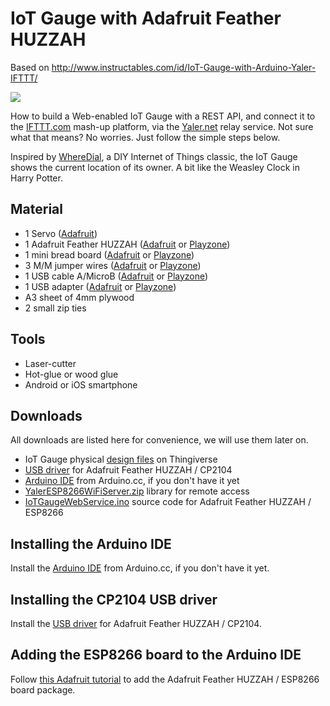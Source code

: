 # IoT Gauge with Adafruit Feather HUZZAH

Based on http://www.instructables.com/id/IoT-Gauge-with-Arduino-Yaler-IFTTT/

<img src="http://cdn.instructables.com/FMO/J4IT/ICEMXRME/FMOJ4ITICEMXRME.MEDIUM.jpg"/>

How to build a Web-enabled IoT Gauge with a REST API, and connect it to the [IFTTT.com](https://ifttt.com/) mash-up platform, via the [Yaler.net](https://yaler.net/) relay service. Not sure what that means? No worries. Just follow the simple steps below.

Inspired by [WhereDial](http://blog.mapme.at/wheredial/), a DIY Internet of Things classic, the IoT Gauge shows the current location of its owner. A bit like the Weasley Clock in Harry Potter.

## Material

* 1 Servo ([Adafruit](https://www.adafruit.com/products/155))
* 1 Adafruit Feather HUZZAH ([Adafruit](https://www.adafruit.com/products/2821) or [Playzone](http://www.play-zone.ch/de/adafruit-feather-huzzah-with-esp8266-wifi.html))
* 1 mini bread board ([Adafruit](https://www.adafruit.com/products/65) or [Playzone](http://www.play-zone.ch/de/elektronik-kit-zubehoer/breadboards/lochraster-steckplatine-breadboard-170.html))
* 3 M/M jumper wires ([Adafruit](https://www.adafruit.com/products/1956) or [Playzone](http://www.play-zone.ch/de/jumperkabel-10-stk-m-m-verbindungskabel-10cm.html))
* 1 USB cable A/MicroB ([Adafruit](https://www.adafruit.com/products/592) or [Playzone](http://www.play-zone.ch/de/hispeed-usb-kabel-2-0-a-micro-5-pin-150cm-schwarz.html))
* 1 USB adapter ([Adafruit](https://www.adafruit.com/products/501) or [Playzone](http://www.play-zone.ch/de/netzteil-ac-dc-adapter-5v-dc-1000ma-usb.html))
* A3 sheet of 4mm plywood
* 2 small zip ties

## Tools

* Laser-cutter
* Hot-glue or wood glue
* Android or iOS smartphone

## Downloads

All downloads are listed here for convenience, we will use them later on.

* IoT Gauge physical [design files](https://www.thingiverse.com/thing:453788/#files) on Thingiverse
* [USB driver](https://www.silabs.com/products/mcu/pages/usbtouartbridgevcpdrivers.aspx) for Adafruit Feather HUZZAH / CP2104
* [Arduino IDE](https://www.arduino.cc/en/Main/Software) from Arduino.cc, if you don't have it yet
* [YalerESP8266WiFiServer.zip](https://bitbucket.org/yaler/yalercontrib/downloads/YalerESP8266WiFiServer.zip) library for remote access
* [IoTGaugeWebService.ino](https://bitbucket.org/tamberg/iotworkshop/raw/tip/ESP8266/IoTGaugeWebService/IoTGaugeWebService.ino) source code for Adafruit Feather HUZZAH / ESP8266

## Installing the Arduino IDE
Install the [Arduino IDE](https://www.arduino.cc/en/Main/Software) from Arduino.cc, if you don't have it yet.

## Installing the CP2104 USB driver
Install the [USB driver](https://www.silabs.com/products/mcu/pages/usbtouartbridgevcpdrivers.aspx) for Adafruit Feather HUZZAH / CP2104.

## Adding the ESP8266 board to the Arduino IDE
Follow [this Adafruit tutorial](https://learn.adafruit.com/adafruit-feather-huzzah-esp8266/using-arduino-ide#install-the-esp8266-board-package) to add the Adafruit Feather HUZZAH / ESP8266 board package.

## 

